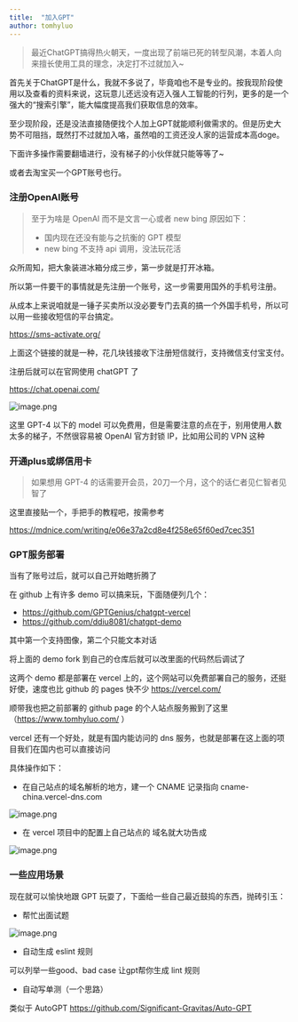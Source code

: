 ```yaml
---
title:  "加入GPT"
author: tomhyluo
---
```


> 最近ChatGPT搞得热火朝天，一度出现了前端已死的转型风潮，本着人向来擅长使用工具的理念，决定打不过就加入~


首先关于ChatGPT是什么，我就不多说了，毕竟咱也不是专业的。按我现阶段使用以及查看的资料来说，这玩意儿还远没有迈入强人工智能的行列，更多的是一个强大的“搜索引擎”，能大幅度提高我们获取信息的效率。

至少现阶段，还是没法直接随便找个人加上GPT就能顺利做需求的。但是历史大势不可阻挡，既然打不过就加入咯，虽然咱的工资还没人家的运营成本高doge。

下面许多操作需要翻墙进行，没有梯子的小伙伴就只能等等了~

或者去淘宝买一个GPT账号也行。

### 注册OpenAI账号

> 至于为啥是 OpenAI 而不是文言一心或者 new bing 原因如下：
>  - 国内现在还没有能与之抗衡的 GPT 模型
>  - new bing 不支持 api 调用，没法玩花活


众所周知，把大象装进冰箱分成三步，第一步就是打开冰箱。

所以第一件要干的事情就是先注册一个账号，这一步需要用国外的手机号注册。

从成本上来说咱就是一锤子买卖所以没必要专门去真的搞一个外国手机号，所以可以用一些接收短信的平台搞定。

https://sms-activate.org/

上面这个链接的就是一种，花几块钱接收下注册短信就行，支持微信支付宝支付。

注册后就可以在官网使用 chatGPT 了 

https://chat.openai.com/


![image.png](https://p3-juejin.byteimg.com/tos-cn-i-k3u1fbpfcp/1fd68cfdac524d2a97092e0740f024e9~tplv-k3u1fbpfcp-watermark.image?)

这里 GPT-4 以下的 model 可以免费用，但是需要注意的点在于，别用使用人数太多的梯子，不然很容易被 OpenAI 官方封锁 IP，比如用公司的 VPN 这种


### 开通plus或绑信用卡

> 如果想用 GPT-4 的话需要开会员，20刀一个月，这个的话仁者见仁智者见智了

这里直接贴一个，手把手的教程吧，按需参考

https://mdnice.com/writing/e06e37a2cd8e4f258e65f60ed7cec351

### GPT服务部署

当有了账号过后，就可以自己开始瞎折腾了

在 github 上有许多 demo 可以搞来玩，下面随便列几个：

- https://github.com/GPTGenius/chatgpt-vercel
- https://github.com/ddiu8081/chatgpt-demo

其中第一个支持图像，第二个只能文本对话

将上面的 demo fork 到自己的仓库后就可以改里面的代码然后调试了

这两个 demo 都是部署在 vercel 上的，这个网站可以免费部署自己的服务，还挺好使，速度也比 github 的 pages 快不少 https://vercel.com/

顺带我也把之前部署的 github page 的个人站点服务搬到了这里 （https://www.tomhyluo.com/ ）

vercel 还有一个好处，就是有国内能访问的 dns 服务，也就是部署在这上面的项目我们在国内也可以直接访问

具体操作如下：

- 在自己站点的域名解析的地方，建一个 CNAME 记录指向 cname-china.vercel-dns.com

![image.png](https://p9-juejin.byteimg.com/tos-cn-i-k3u1fbpfcp/df10949302c0498bad2c7a14a6e94544~tplv-k3u1fbpfcp-watermark.image?)
- 在 vercel 项目中的配置上自己站点的 域名就大功告成

![image.png](https://p1-juejin.byteimg.com/tos-cn-i-k3u1fbpfcp/ec6b7b8be7ac4a089eed8898bacb440f~tplv-k3u1fbpfcp-watermark.image?)

### 一些应用场景

现在就可以愉快地跟 GPT 玩耍了，下面给一些自己最近鼓捣的东西，抛砖引玉：

- 帮忙出面试题

![image.png](https://p3-juejin.byteimg.com/tos-cn-i-k3u1fbpfcp/e8798a303e83487f9e92b4c7278fcaff~tplv-k3u1fbpfcp-watermark.image?)

- 自动生成 eslint 规则

可以列举一些good、bad case 让gpt帮你生成 lint 规则

- 自动写单测（一个思路）

类似于 AutoGPT https://github.com/Significant-Gravitas/Auto-GPT